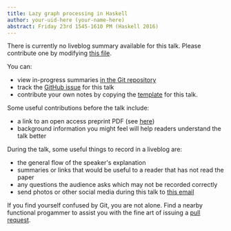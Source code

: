 ```yaml
---
title: Lazy graph processing in Haskell
author: your-uid-here (your-name-here)
abstract: Friday 23rd 1545-1610 PM (Haskell 2016)
---
```


There is currently no liveblog summary available for this talk. Please contribute one by modifying [this file](https://github.com/ocamllabs/icfp2016-blog/blob/master/Haskell/lazy-graph-processing-in-haske.md).

You can:
* view in-progress summaries [in the Git repository](https://github.com/ocamllabs/icfp2016-blog/tree/master/Haskell/lazy-graph-processing-in-haske/)
* track the [GitHub issue](https://github.com/ocamllabs/icfp2016-blog/issues/163) for this talk
* contribute your own notes by copying the [template](lazy-graph-processing-in-haske/template.md) for this talk.

Some useful contributions before the talk include:
* a link to an open access preprint PDF (see [here](https://github.com/gasche/icfp2016-papers))
* background information you might feel will help readers understand the talk better

During the talk, some useful things to record in a liveblog are:
* the general flow of the speaker's explanation
* summaries or links that would be useful to a reader that has not read the paper
* any questions the audience asks which may not be recorded correctly
* send photos or other social media during this talk to [this email](mailto:icfp16.photos@gmail.com?subject=Haskell:lazy-graph-processing-in-haske)

If you find yourself confused by Git, you are not alone. Find a nearby functional progammer
to assist you with the fine art of issuing a [pull request](https://help.github.com/articles/about-pull-requests/).

